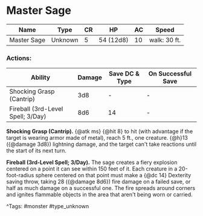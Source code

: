 # Master Sage

| Name | Type | CR | HP | AC | Speed |
|------|------|----|----|----|-------|
| Master Sage | Unknown | 5 | 54 (12d8) | 10 | walk: 30 ft. |

### Actions:

| Ability | Damage | Save DC & Type | On Successful Save |
|---------|--------|----------------|--------------------|
| Shocking Grasp (Cantrip) | 3d8 | - | - |
| Fireball (3rd-Level Spell; 3/Day) | 8d6 | 14 | - |


**Shocking Grasp (Cantrip).** {@atk ms} {@hit 8} to hit (with advantage if the target is wearing armor made of metal), reach 5 ft., one creature. {@h}13 ({@damage 3d8}) lightning damage, and the target can't take reactions until the start of its next turn.

**Fireball (3rd-Level Spell; 3/Day).** The sage creates a fiery explosion centered on a point it can see within 150 feet of it. Each creature in a 20-foot-radius sphere centered on that point must make a {@dc 14} Dexterity saving throw, taking 28 ({@damage 8d6}) fire damage on a failed save, or half as much damage on a successful one. The fire spreads around corners and ignites flammable objects in the area that aren't being worn or carried.

^Tags: #monster #type_unknown